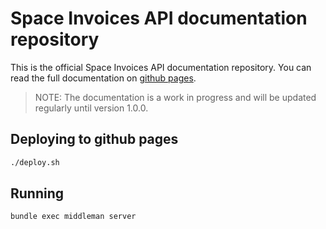 # Space Invoices API documentation repository

This is the official Space Invoices API documentation repository. 
You can read the full documentation on [github pages](https://space-invoices.github.io/si-api-docs).

> NOTE: The documentation is a work in progress and will be updated regularly until version 1.0.0.

## Deploying to github pages

```bash
./deploy.sh
```

## Running

```bash
bundle exec middleman server
```